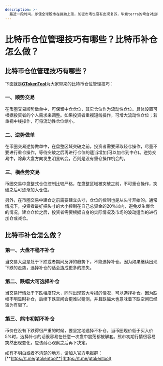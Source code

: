 ```yaml
---
description: >-
  最近一段时间，即使全球股市在强劲上涨，加密市场也没有出现复苏，毕竟terra的垮台对加密市场的投资者的情绪影响还是很大的，比特币现在已经跌至28,000美元以下。随着加密货币市场在本周开始暴跌，比特币周一跌至2020年12月以来的最低水平。最近一次下跌是因为btc突破了25,200美元的长期支撑点，一些人预计价格将跌至19,000美元。
---
```


# 比特币仓位管理技巧有哪些？比特币补仓怎么做？

## 比特币仓位管理技巧有哪些？

下面就是[**GTokenTool**](https://www.gtokentool.com)为大家带来的比特币仓位管理技巧：

### 一、顺势交易

在币圈交易顺势做单中，可保留中仓仓位，其它仓位作为流动性仓位。具体设置可根据投资者的个人需求来调整。如果投资者重视短线操作，可增大流动性仓位；若重视中线操作，可将流动性仓位缩小。

### 二、逆势做单

在币圈交易逆势做单中，在盘整区域突破之前，投资者需要采取轻仓操作，尽量不要进行重仓操作，等待突破之后再进行仓位的适当增加(可以加仓到中仓)。逆势交易中，除非大盘方向发生明显转变，否则是没有重仓操作机会的。

### 三、横盘势交易

币圈交易中盘整式仓位控制比较严格，在盘整区域被突破之前，不可重仓操作，突破之后可逐渐加大仓位。

另外，在币圈交易中建仓之前需要建立头寸，仓位的控制也是从头寸开始的。通常情况下，投资者最好把头寸的大小控制在自己总资金的20%以内，避免发生爆仓的情况。建立仓位之后，投资者需要根据自身的实际情况及市场的波动适当的进行加仓或减仓。

## 比特币补仓怎么做？

### 第一、大盘不稳不补仓

当交易大盘是处于下跌或者期间反弹的趋势下，不能选择补仓。因为如果继续出现下跌的走势，选择补仓的话会造成更多的损失。

### 第二、跌幅大可选择补仓

当交易行情处于下跌幅度较大，同时出现较大亏损的情况，可以选择补仓。因为跌幅不明显时补仓，后续下跌空间会更难以猜测，并且跌幅大也意味着下跌空间已经较为有限了。

### 第三、熊市初期不补仓

币价在没有下跌得很严重的时候，要坚定地选择不补仓。当币圈现价低于买入价5%时，选择补仓的话很容易在任意一次盘中震荡都被解套。熊市初期行情很容易突然出现变化，应该耐心观察之后再下决定。

如有不明白或者不清楚的地方，请加入官方电报群：[**https://t.me/gtokentool**](https://t.me/gtokentool)
